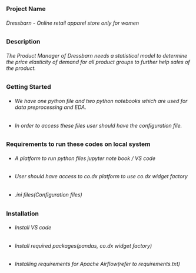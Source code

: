 ﻿<H3>Project Name</H3>
<H6>Dressbarn - Online retail apparel store only for women</H6>

<H3>Description</H3>
<H6>The Product Manager of Dressbarn needs a statistical model to determine the price elasticity of demand
for all product groups to further help sales of the product.</H6>

<H3>Getting Started</H3>
<ul>
  <li><H6>We have one python file and two python notebooks which are used for data preprocessing and EDA.</H6></li>
  <li><H6>In order to access these files user should have the configuration file.</H6></li>
</ul>

<H3>Requirements to run these codes on local system</H3>
<ul>
  <li><H6>A platform to run python files jupyter note book / VS code</H6></li>
  <li><H6>User should have access to co.dx platform to use co.dx widget factory</H6></li>
  <li><H6>.ini files(Configuration files)</H6></li>
</ul>

<H3>Installation</H3>
<ul>
  <li><H6>Install VS code</H6></li>
  <li><H6>Install required packages(pandas, co.dx widget factory)</H6></li>
  <li><H6>Installing requirements for Apache Airflow(refer to requirements.txt)</H6></li>
</ul>
